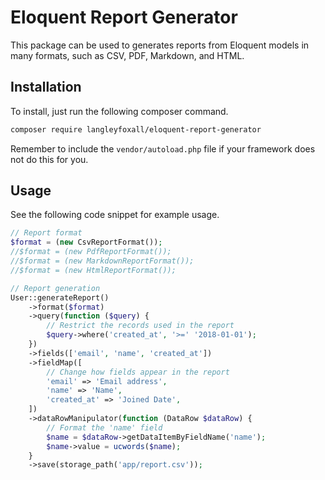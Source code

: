 # Eloquent Report Generator

This package can be used to generates reports from Eloquent models 
in many formats, such as CSV, PDF, Markdown, and HTML.

## Installation

To install, just run the following composer command.

```bash
composer require langleyfoxall/eloquent-report-generator
```

Remember to include the `vendor/autoload.php` file if your framework 
does not do this for you.

## Usage

See the following code snippet for example usage.

```php
// Report format
$format = (new CsvReportFormat());
//$format = (new PdfReportFormat());
//$format = (new MarkdownReportFormat());
//$format = (new HtmlReportFormat());

// Report generation
User::generateReport()
    ->format($format)
    ->query(function ($query) {
        // Restrict the records used in the report
        $query->where('created_at', '>=' '2018-01-01');  
    })
    ->fields(['email', 'name', 'created_at'])
    ->fieldMap([
        // Change how fields appear in the report
        'email' => 'Email address',
        'name' => 'Name',
        'created_at' => 'Joined Date',
    ])
    ->dataRowManipulator(function (DataRow $dataRow) {
        // Format the 'name' field
        $name = $dataRow->getDataItemByFieldName('name');
        $name->value = ucwords($name);
    }
    ->save(storage_path('app/report.csv'));
```